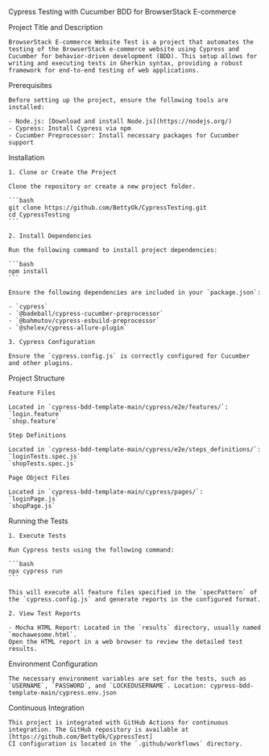 Cypress Testing with Cucumber BDD for BrowserStack E-commerce

Project Title and Description

    BrowserStack E-commerce Website Test is a project that automates the testing of the BrowserStack e-commerce website using Cypress and Cucumber for behavior-driven development (BDD). This setup allows for writing and executing tests in Gherkin syntax, providing a robust framework for end-to-end testing of web applications.

Prerequisites

    Before setting up the project, ensure the following tools are installed:

    - Node.js: [Download and install Node.js](https://nodejs.org/)
    - Cypress: Install Cypress via npm
    - Cucumber Preprocessor: Install necessary packages for Cucumber support

Installation

    1. Clone or Create the Project

    Clone the repository or create a new project folder.

    ```bash
    git clone https://github.com/BettyOk/CypressTesting.git
    cd CypressTesting
    ```
    
    2. Install Dependencies

    Run the following command to install project dependencies:

    ```bash
    npm install
    ```

    Ensure the following dependencies are included in your `package.json`:

    - `cypress`
    - `@badeball/cypress-cucumber-preprocessor`
    - `@bahmutov/cypress-esbuild-preprocessor`
    - `@shelex/cypress-allure-plugin`

    3. Cypress Configuration

    Ensure the `cypress.config.js` is correctly configured for Cucumber and other plugins. 

Project Structure

    Feature Files

    Located in `cypress-bdd-template-main/cypress/e2e/features/`:
    `login.feature`
    `shop.feature`

    Step Definitions

    Located in `cypress-bdd-template-main/cypress/e2e/steps_definitions/`:
    `loginTests.spec.js`
    `shopTests.spec.js`

    Page Object Files

    Located in `cypress-bdd-template-main/cypress/pages/`: 
    `loginPage.js`
    `shopPage.js`

Running the Tests

    1. Execute Tests

    Run Cypress tests using the following command:

    ```bash
    npx cypress run
    ```

    This will execute all feature files specified in the `specPattern` of the `cypress.config.js` and generate reports in the configured format.

    2. View Test Reports

    - Mocha HTML Report: Located in the `results` directory, usually named `mochawesome.html`.
    Open the HTML report in a web browser to review the detailed test results.

Environment Configuration

    The necessary environment variables are set for the tests, such as `USERNAME`, `PASSWORD`, and `LOCKEDUSERNAME`. Location: cypress-bdd-template-main/cypress.env.json

Continuous Integration

    This project is integrated with GitHub Actions for continuous integration. The GitHub repository is available at [https://github.com/BettyOk/CypressTest]                        
    CI configuration is located in the `.github/workflows` directory.
